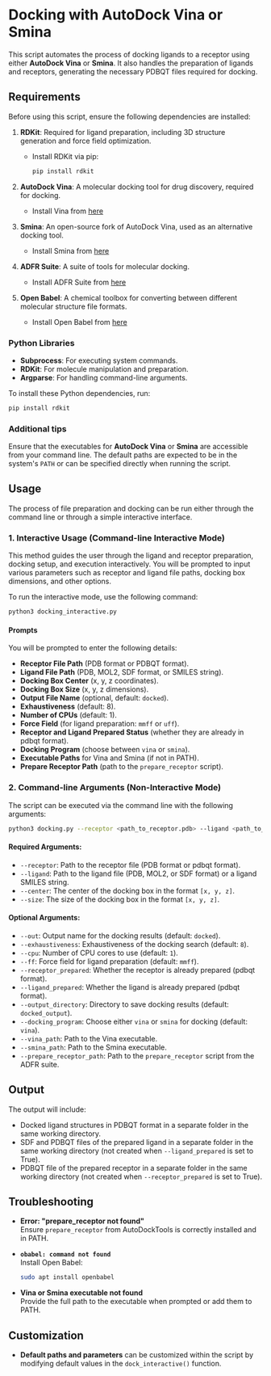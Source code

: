 # Docking with AutoDock Vina or Smina

This script automates the process of docking ligands to a receptor using either **AutoDock Vina** or **Smina**. It also handles the preparation of ligands and receptors, generating the necessary PDBQT files required for docking.

## Requirements

Before using this script, ensure the following dependencies are installed:

1. **RDKit**: Required for ligand preparation, including 3D structure generation and force field optimization.
   - Install RDKit via pip:
       ```bash
       pip install rdkit
       ```

2. **AutoDock Vina**: A molecular docking tool for drug discovery, required for docking.
   - Install Vina from [here](https://vina.scripps.edu/downloads/)

3. **Smina**: An open-source fork of AutoDock Vina, used as an alternative docking tool.
   - Install Smina from [here](https://sourceforge.net/projects/smina/)

4. **ADFR Suite**: A suite of tools for molecular docking.
   - Install ADFR Suite from [here](https://ccsb.scripps.edu/adfr/downloads/)

5. **Open Babel**: A chemical toolbox for converting between different molecular structure file formats.
   - Install Open Babel from [here](https://openbabel.github.io/docs/Installation/install.html)

### Python Libraries
- **Subprocess**: For executing system commands.
- **RDKit**: For molecule manipulation and preparation.
- **Argparse**: For handling command-line arguments.

To install these Python dependencies, run:
```bash
pip install rdkit
```

### Additional tips
Ensure that the executables for **AutoDock Vina** or **Smina** are accessible from your command line. The default paths are expected to be in the system's `PATH` or can be specified directly when running the script.

## Usage

The process of file preparation and docking can be run either through the command line or through a simple interactive interface.

### 1. Interactive Usage (Command-line Interactive Mode)
This method guides the user through the ligand and receptor preparation, docking setup, and execution interactively. You will be prompted to input various parameters such as receptor and ligand file paths, docking box dimensions, and other options.

To run the interactive mode, use the following command:
```bash
python3 docking_interactive.py
```

#### Prompts
You will be prompted to enter the following details:
- **Receptor File Path** (PDB format or PDBQT format).
- **Ligand File Path** (PDB, MOL2, SDF format, or SMILES string).
- **Docking Box Center** (x, y, z coordinates).
- **Docking Box Size** (x, y, z dimensions).
- **Output File Name** (optional, default: `docked`).
- **Exhaustiveness** (default: 8).
- **Number of CPUs** (default: 1).
- **Force Field** (for ligand preparation: `mmff` or `uff`).
- **Receptor and Ligand Prepared Status** (whether they are already in pdbqt format).
- **Docking Program** (choose between `vina` or `smina`).
- **Executable Paths** for Vina and Smina (if not in PATH).
- **Prepare Receptor Path** (path to the `prepare_receptor` script).

### 2. Command-line Arguments (Non-Interactive Mode)
The script can be executed via the command line with the following arguments:

```bash
python3 docking.py --receptor <path_to_receptor.pdb> --ligand <path_to_ligand.sdf> --center <x_center y_center z_center> --size <x_size y_size z_size> [options]
```

#### Required Arguments:
- `--receptor`: Path to the receptor file (PDB format or pdbqt format).
- `--ligand`: Path to the ligand file (PDB, MOL2, or SDF format) or a ligand SMILES string.
- `--center`: The center of the docking box in the format `[x, y, z]`.
- `--size`: The size of the docking box in the format `[x, y, z]`.

#### Optional Arguments:
- `--out`: Output name for the docking results (default: `docked`).
- `--exhaustiveness`: Exhaustiveness of the docking search (default: `8`).
- `--cpu`: Number of CPU cores to use (default: `1`).
- `--ff`: Force field for ligand preparation (default: `mmff`).
- `--receptor_prepared`: Whether the receptor is already prepared (pdbqt format).
- `--ligand_prepared`: Whether the ligand is already prepared (pdbqt format).
- `--output_directory`: Directory to save docking results (default: `docked_output`).
- `--docking_program`: Choose either `vina` or `smina` for docking (default: `vina`).
- `--vina_path`: Path to the Vina executable.
- `--smina_path`: Path to the Smina executable.
- `--prepare_receptor_path`: Path to the `prepare_receptor` script from the ADFR suite.

## Output

The output will include:
- Docked ligand structures in PDBQT format in a separate folder in the same working directory.
- SDF and PDBQT files of the prepared ligand in a separate folder in the same working directory (not created when `--ligand_prepared` is set to True).
- PDBQT file of the prepared receptor in a separate folder in the same working directory (not created when `--receptor_prepared` is set to True).

## Troubleshooting

- **Error: "prepare_receptor not found"**  
  Ensure `prepare_receptor` from AutoDockTools is correctly installed and in PATH.
  
- **`obabel: command not found`**  
  Install Open Babel:
    ```bash
    sudo apt install openbabel
    ```

- **Vina or Smina executable not found**  
  Provide the full path to the executable when prompted or add them to PATH.

## Customization

- **Default paths and parameters** can be customized within the script by modifying default values in the `dock_interactive()` function.

